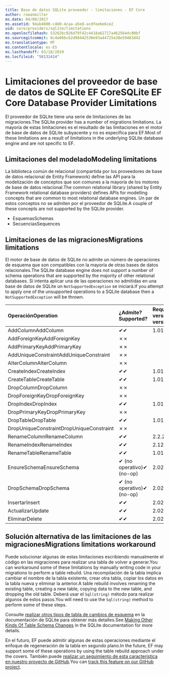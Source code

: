 ```yaml
---
title: Base de datos SQLite proveedor - limitaciones - EF Core
author: rowanmiller
ms.date: 04/09/2017
ms.assetid: 94ab4800-c460-4caa-a5e8-acdfee6e6ce2
uid: core/providers/sqlite/limitations
ms.openlocfilehash: 53262bc926d79f42c4418a62717a462564dc80bf
ms.sourcegitcommit: 6c4e06bc62d98442530e93a44725e38e59483d42
ms.translationtype: MT
ms.contentlocale: es-ES
ms.lasthandoff: 03/18/2019
ms.locfileid: "58131414"
---
```

# <a name="sqlite-ef-core-database-provider-limitations"></a><span data-ttu-id="5d3d8-102">Limitaciones del proveedor de base de datos de SQLite EF Core</span><span class="sxs-lookup"><span data-stu-id="5d3d8-102">SQLite EF Core Database Provider Limitations</span></span>

<span data-ttu-id="5d3d8-103">El proveedor de SQLite tiene una serie de limitaciones de las migraciones.</span><span class="sxs-lookup"><span data-stu-id="5d3d8-103">The SQLite provider has a number of migrations limitations.</span></span> <span data-ttu-id="5d3d8-104">La mayoría de estas limitaciones es el resultado de las limitaciones en el motor de base de datos de SQLite subyacente y no es específica para EF.</span><span class="sxs-lookup"><span data-stu-id="5d3d8-104">Most of these limitations are a result of limitations in the underlying SQLite database engine and are not specific to EF.</span></span>

## <a name="modeling-limitations"></a><span data-ttu-id="5d3d8-105">Limitaciones del modelado</span><span class="sxs-lookup"><span data-stu-id="5d3d8-105">Modeling limitations</span></span>

<span data-ttu-id="5d3d8-106">La biblioteca común de relacional (compartida por los proveedores de base de datos relacional de Entity Framework) define las API para la modelización de conceptos que son comunes a la mayoría de los motores de base de datos relacional.</span><span class="sxs-lookup"><span data-stu-id="5d3d8-106">The common relational library (shared by Entity Framework relational database providers) defines APIs for modelling concepts that are common to most relational database engines.</span></span> <span data-ttu-id="5d3d8-107">Un par de estos conceptos no se admiten por el proveedor de SQLite.</span><span class="sxs-lookup"><span data-stu-id="5d3d8-107">A couple of these concepts are not supported by the SQLite provider.</span></span>

* <span data-ttu-id="5d3d8-108">Esquemas</span><span class="sxs-lookup"><span data-stu-id="5d3d8-108">Schemas</span></span>
* <span data-ttu-id="5d3d8-109">Secuencias</span><span class="sxs-lookup"><span data-stu-id="5d3d8-109">Sequences</span></span>

## <a name="migrations-limitations"></a><span data-ttu-id="5d3d8-110">Limitaciones de las migraciones</span><span class="sxs-lookup"><span data-stu-id="5d3d8-110">Migrations limitations</span></span>

<span data-ttu-id="5d3d8-111">El motor de base de datos de SQLite no admite un número de operaciones de esquema que son compatibles con la mayoría de otras bases de datos relacionales.</span><span class="sxs-lookup"><span data-stu-id="5d3d8-111">The SQLite database engine does not support a number of schema operations that are supported by the majority of other relational databases.</span></span> <span data-ttu-id="5d3d8-112">Si intenta aplicar una de las operaciones no admitidas en una base de datos de SQLite un `NotSupportedException` se iniciará.</span><span class="sxs-lookup"><span data-stu-id="5d3d8-112">If you attempt to apply one of the unsupported operations to a SQLite database then a `NotSupportedException` will be thrown.</span></span>

| <span data-ttu-id="5d3d8-113">Operación</span><span class="sxs-lookup"><span data-stu-id="5d3d8-113">Operation</span></span>            | <span data-ttu-id="5d3d8-114">¿Admite?</span><span class="sxs-lookup"><span data-stu-id="5d3d8-114">Supported?</span></span> | <span data-ttu-id="5d3d8-115">Requiere la versión</span><span class="sxs-lookup"><span data-stu-id="5d3d8-115">Requires version</span></span> |
|:---------------------|:-----------|:-----------------|
| <span data-ttu-id="5d3d8-116">AddColumn</span><span class="sxs-lookup"><span data-stu-id="5d3d8-116">AddColumn</span></span>            | <span data-ttu-id="5d3d8-117">✔</span><span class="sxs-lookup"><span data-stu-id="5d3d8-117">✔</span></span>          | <span data-ttu-id="5d3d8-118">1.0</span><span class="sxs-lookup"><span data-stu-id="5d3d8-118">1.0</span></span>              |
| <span data-ttu-id="5d3d8-119">AddForeignKey</span><span class="sxs-lookup"><span data-stu-id="5d3d8-119">AddForeignKey</span></span>        | <span data-ttu-id="5d3d8-120">✗</span><span class="sxs-lookup"><span data-stu-id="5d3d8-120">✗</span></span>          |                  |
| <span data-ttu-id="5d3d8-121">AddPrimaryKey</span><span class="sxs-lookup"><span data-stu-id="5d3d8-121">AddPrimaryKey</span></span>        | <span data-ttu-id="5d3d8-122">✗</span><span class="sxs-lookup"><span data-stu-id="5d3d8-122">✗</span></span>          |                  |
| <span data-ttu-id="5d3d8-123">AddUniqueConstraint</span><span class="sxs-lookup"><span data-stu-id="5d3d8-123">AddUniqueConstraint</span></span>  | <span data-ttu-id="5d3d8-124">✗</span><span class="sxs-lookup"><span data-stu-id="5d3d8-124">✗</span></span>          |                  |
| <span data-ttu-id="5d3d8-125">AlterColumn</span><span class="sxs-lookup"><span data-stu-id="5d3d8-125">AlterColumn</span></span>          | <span data-ttu-id="5d3d8-126">✗</span><span class="sxs-lookup"><span data-stu-id="5d3d8-126">✗</span></span>          |                  |
| <span data-ttu-id="5d3d8-127">CreateIndex</span><span class="sxs-lookup"><span data-stu-id="5d3d8-127">CreateIndex</span></span>          | <span data-ttu-id="5d3d8-128">✔</span><span class="sxs-lookup"><span data-stu-id="5d3d8-128">✔</span></span>          | <span data-ttu-id="5d3d8-129">1.0</span><span class="sxs-lookup"><span data-stu-id="5d3d8-129">1.0</span></span>              |
| <span data-ttu-id="5d3d8-130">CreateTable</span><span class="sxs-lookup"><span data-stu-id="5d3d8-130">CreateTable</span></span>          | <span data-ttu-id="5d3d8-131">✔</span><span class="sxs-lookup"><span data-stu-id="5d3d8-131">✔</span></span>          | <span data-ttu-id="5d3d8-132">1.0</span><span class="sxs-lookup"><span data-stu-id="5d3d8-132">1.0</span></span>              |
| <span data-ttu-id="5d3d8-133">DropColumn</span><span class="sxs-lookup"><span data-stu-id="5d3d8-133">DropColumn</span></span>           | <span data-ttu-id="5d3d8-134">✗</span><span class="sxs-lookup"><span data-stu-id="5d3d8-134">✗</span></span>          |                  |
| <span data-ttu-id="5d3d8-135">DropForeignKey</span><span class="sxs-lookup"><span data-stu-id="5d3d8-135">DropForeignKey</span></span>       | <span data-ttu-id="5d3d8-136">✗</span><span class="sxs-lookup"><span data-stu-id="5d3d8-136">✗</span></span>          |                  |
| <span data-ttu-id="5d3d8-137">DropIndex</span><span class="sxs-lookup"><span data-stu-id="5d3d8-137">DropIndex</span></span>            | <span data-ttu-id="5d3d8-138">✔</span><span class="sxs-lookup"><span data-stu-id="5d3d8-138">✔</span></span>          | <span data-ttu-id="5d3d8-139">1.0</span><span class="sxs-lookup"><span data-stu-id="5d3d8-139">1.0</span></span>              |
| <span data-ttu-id="5d3d8-140">DropPrimaryKey</span><span class="sxs-lookup"><span data-stu-id="5d3d8-140">DropPrimaryKey</span></span>       | <span data-ttu-id="5d3d8-141">✗</span><span class="sxs-lookup"><span data-stu-id="5d3d8-141">✗</span></span>          |                  |
| <span data-ttu-id="5d3d8-142">DropTable</span><span class="sxs-lookup"><span data-stu-id="5d3d8-142">DropTable</span></span>            | <span data-ttu-id="5d3d8-143">✔</span><span class="sxs-lookup"><span data-stu-id="5d3d8-143">✔</span></span>          | <span data-ttu-id="5d3d8-144">1.0</span><span class="sxs-lookup"><span data-stu-id="5d3d8-144">1.0</span></span>              |
| <span data-ttu-id="5d3d8-145">DropUniqueConstraint</span><span class="sxs-lookup"><span data-stu-id="5d3d8-145">DropUniqueConstraint</span></span> | <span data-ttu-id="5d3d8-146">✗</span><span class="sxs-lookup"><span data-stu-id="5d3d8-146">✗</span></span>          |                  |
| <span data-ttu-id="5d3d8-147">RenameColumn</span><span class="sxs-lookup"><span data-stu-id="5d3d8-147">RenameColumn</span></span>         | <span data-ttu-id="5d3d8-148">✔</span><span class="sxs-lookup"><span data-stu-id="5d3d8-148">✔</span></span>          | <span data-ttu-id="5d3d8-149">2.2.2</span><span class="sxs-lookup"><span data-stu-id="5d3d8-149">2.2.2</span></span>            |
| <span data-ttu-id="5d3d8-150">RenameIndex</span><span class="sxs-lookup"><span data-stu-id="5d3d8-150">RenameIndex</span></span>          | <span data-ttu-id="5d3d8-151">✔</span><span class="sxs-lookup"><span data-stu-id="5d3d8-151">✔</span></span>          | <span data-ttu-id="5d3d8-152">2.1</span><span class="sxs-lookup"><span data-stu-id="5d3d8-152">2.1</span></span>              |
| <span data-ttu-id="5d3d8-153">RenameTable</span><span class="sxs-lookup"><span data-stu-id="5d3d8-153">RenameTable</span></span>          | <span data-ttu-id="5d3d8-154">✔</span><span class="sxs-lookup"><span data-stu-id="5d3d8-154">✔</span></span>          | <span data-ttu-id="5d3d8-155">1.0</span><span class="sxs-lookup"><span data-stu-id="5d3d8-155">1.0</span></span>              |
| <span data-ttu-id="5d3d8-156">EnsureSchema</span><span class="sxs-lookup"><span data-stu-id="5d3d8-156">EnsureSchema</span></span>         | <span data-ttu-id="5d3d8-157">✔ (no operativo)</span><span class="sxs-lookup"><span data-stu-id="5d3d8-157">✔ (no-op)</span></span>  | <span data-ttu-id="5d3d8-158">2.0</span><span class="sxs-lookup"><span data-stu-id="5d3d8-158">2.0</span></span>              |
| <span data-ttu-id="5d3d8-159">DropSchema</span><span class="sxs-lookup"><span data-stu-id="5d3d8-159">DropSchema</span></span>           | <span data-ttu-id="5d3d8-160">✔ (no operativo)</span><span class="sxs-lookup"><span data-stu-id="5d3d8-160">✔ (no-op)</span></span>  | <span data-ttu-id="5d3d8-161">2.0</span><span class="sxs-lookup"><span data-stu-id="5d3d8-161">2.0</span></span>              |
| <span data-ttu-id="5d3d8-162">Insertar</span><span class="sxs-lookup"><span data-stu-id="5d3d8-162">Insert</span></span>               | <span data-ttu-id="5d3d8-163">✔</span><span class="sxs-lookup"><span data-stu-id="5d3d8-163">✔</span></span>          | <span data-ttu-id="5d3d8-164">2.0</span><span class="sxs-lookup"><span data-stu-id="5d3d8-164">2.0</span></span>              |
| <span data-ttu-id="5d3d8-165">Actualizar</span><span class="sxs-lookup"><span data-stu-id="5d3d8-165">Update</span></span>               | <span data-ttu-id="5d3d8-166">✔</span><span class="sxs-lookup"><span data-stu-id="5d3d8-166">✔</span></span>          | <span data-ttu-id="5d3d8-167">2.0</span><span class="sxs-lookup"><span data-stu-id="5d3d8-167">2.0</span></span>              |
| <span data-ttu-id="5d3d8-168">Eliminar</span><span class="sxs-lookup"><span data-stu-id="5d3d8-168">Delete</span></span>               | <span data-ttu-id="5d3d8-169">✔</span><span class="sxs-lookup"><span data-stu-id="5d3d8-169">✔</span></span>          | <span data-ttu-id="5d3d8-170">2.0</span><span class="sxs-lookup"><span data-stu-id="5d3d8-170">2.0</span></span>              |

## <a name="migrations-limitations-workaround"></a><span data-ttu-id="5d3d8-171">Solución alternativa de las limitaciones de las migraciones</span><span class="sxs-lookup"><span data-stu-id="5d3d8-171">Migrations limitations workaround</span></span>

<span data-ttu-id="5d3d8-172">Puede solucionar algunas de estas limitaciones escribiendo manualmente el código en las migraciones para realizar una tabla de volver a generar.</span><span class="sxs-lookup"><span data-stu-id="5d3d8-172">You can workaround some of these limitations by manually writing code in your migrations to perform a table rebuild.</span></span> <span data-ttu-id="5d3d8-173">Una recompilación de la tabla implica cambiar el nombre de la tabla existente, crear otra tabla, copiar los datos en la tabla nueva y eliminar la anterior.</span><span class="sxs-lookup"><span data-stu-id="5d3d8-173">A table rebuild involves renaming the existing table, creating a new table, copying data to the new table, and dropping the old table.</span></span> <span data-ttu-id="5d3d8-174">Deberá usar el `Sql(string)` método para realizar algunos de estos pasos.</span><span class="sxs-lookup"><span data-stu-id="5d3d8-174">You will need to use the `Sql(string)` method to perform some of these steps.</span></span>

<span data-ttu-id="5d3d8-175">Consulte [realizar otros tipos de tabla de cambios de esquema](http://sqlite.org/lang_altertable.html#otheralter) en la documentación de SQLite para obtener más detalles.</span><span class="sxs-lookup"><span data-stu-id="5d3d8-175">See [Making Other Kinds Of Table Schema Changes](http://sqlite.org/lang_altertable.html#otheralter) in the SQLite documentation for more details.</span></span>

<span data-ttu-id="5d3d8-176">En el futuro, EF puede admitir algunas de estas operaciones mediante el enfoque de regeneración de la tabla en segundo plano.</span><span class="sxs-lookup"><span data-stu-id="5d3d8-176">In the future, EF may support some of these operations by using the table rebuild approach under the covers.</span></span> <span data-ttu-id="5d3d8-177">También puede [realizar un seguimiento de esta característica en nuestro proyecto de GitHub](https://github.com/aspnet/EntityFrameworkCore/issues/329).</span><span class="sxs-lookup"><span data-stu-id="5d3d8-177">You can [track this feature on our GitHub project](https://github.com/aspnet/EntityFrameworkCore/issues/329).</span></span>
